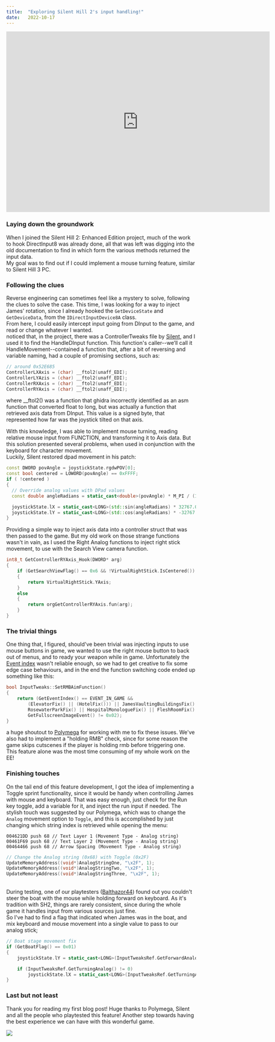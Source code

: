 ```yaml
---
title:  "Exploring Silent Hill 2's input handling!"
date:   2022-10-17 
---
```


<div class="embed-container">
  <iframe
      src="https://www.youtube.com/embed/tO0ptcqxxKk"
      width="700"
      height="480"
      frameborder="0"
      allowfullscreen="true">
  </iframe>
</div>

### [](#header-1)Laying down the groundwork
When I joined the Silent Hill 2: Enhanced Edition project, much of the work to hook DirectInput8 was already done, all that was left was digging into the old documentation to find in which form the various methods returned the input data. <br>My goal was to find out if I could implement a mouse turning feature, similar to Silent Hill 3 PC.

### [](#header-2)Following the clues
Reverse engineering can sometimes feel like a mystery to solve, following the clues to solve the case. This time, I was looking for a way to inject James' rotation, since I already hooked the `GetDeviceState` and `GetDeviceData`, from the `IDirectInputDevice8A` class. 
<br>From here, I could easily intercept input going from DInput to the game, and read or change whatever I wanted.
<br>
 noticed that, in the project, there was a ControllerTweaks file by [Silent](https://cookieplmonster.github.io/), and I used it to find the HandleDInput function. This function's caller--we’ll call it HandleMovement--contained a function that, after a bit of reversing and variable naming, had a couple of promising sections, such as:

```c
// around 0x52E685
ControllerLXAxis = (char) __ftol2(unaff_EDI);
ControllerLYAzis = (char) __ftol2(unaff_EDI);
ControllerRXAxis = (char) __ftol2(unaff_EDI);
ControllerRYAxis = (char) __ftol2(unaff_EDI);
```

where __ftol2() was a function that ghidra incorrectly identified as an asm function that converted float to long, but was actually a function that retrieved axis data from DInput. This value is a signed byte, that represented how far was the joystick tilted on that axis.

With this knowledge, I was able to implement mouse turning, reading relative mouse input from FUNCTION, and transforming it to Axis data. But this solution presented several problems, when used in conjunction with the keyboard for character movement.
<br>Luckily, Silent restored dpad movement in his patch:

```cpp
const DWORD povAngle = joystickState.rgdwPOV[0];
const bool centered = LOWORD(povAngle) == 0xFFFF;
if ( !centered )
{
  // Override analog values with DPad values
  const double angleRadians = static_cast<double>(povAngle) * M_PI / (180.0 * 100.0);

  joystickState.lX = static_cast<LONG>(std::sin(angleRadians) * 32767.0);
  joystickState.lY = static_cast<LONG>(std::cos(angleRadians) * -32767.0);
}
```
Providing a simple way to inject axis data into a controller struct that was then passed to the game.
But my old work on those strange functions wasn't in vain, as I used the Right Analog functions to inject right stick movement, to use with the Search View camera function.

```cpp
int8_t GetControllerRYAxis_Hook(DWORD* arg)
{
	if (GetSearchViewFlag() == 0x6 && !VirtualRightStick.IsCentered())
	{
		return VirtualRightStick.YAxis;
	}
	else
	{
		return orgGetControllerRYAxis.fun(arg);
	}
}
```

### [](#header-3)The trivial things
One thing that, I figured, should've been trivial was injecting inputs to use mouse buttons in game, we wanted to use the right mouse button to back out of menus, and to ready your weapon while in game. Unfortunately the [Event index](https://github.com/JokieW/SilentHillDatabase/blob/219062a2a3cb596281a9fcf8bf0e01582739894e/SH2/SH2%20PC%20memory%20addresses#L37) wasn't reliable enough, so we had to get creative to fix some edge case behaviours, and in the end the function switching code ended up something like this:

```cpp
bool InputTweaks::SetRMBAimFunction()
{
	return (GetEventIndex() == EVENT_IN_GAME &&
		(ElevatorFix() || (HotelFix())) || JamesVaultingBuildingsFix() || 
		RosewaterParkFix() || HospitalMonologueFix() || FleshRoomFix() ||
		GetFullscreenImageEvent() != 0x02);
}
```
a huge shoutout to [Polymega](https://github.com/Polymega) for working with me to fix these issues.
We've also had to implement a "holding RMB" check, since for some reason the game skips cutscenes if the player is holding rmb before triggering one. This feature alone was the most time consuming of my whole work on the EE!

### [](#header-4)Finishing touches
On the tail end of this feature development, I got the idea of implementing a Toggle sprint functionality, since it would be handy when controlling James with mouse and keyboard. That was easy enough, just check for the Run key toggle, add a variable for it, and inject the run input if needed. The stylish touch was suggested by our Polymega, which was to change the `Analog` movement option to `Toggle`, and this is accomplished by just changing which string index is retrieved while opening the menu:

```
004621DD push 68 // Text Layer 1 (Movement Type - Analog string)
00461F69 push 68 // Text Layer 2 (Movement Type - Analog string)
00464466 push 68 // Arrow Spacing (Movement Type - Analog string)
```

```cpp
// Change the Analog string (0x68) with Toggle (0x2F)
UpdateMemoryAddress((void*)AnalogStringOne, "\x2F", 1);
UpdateMemoryAddress((void*)AnalogStringTwo, "\x2F", 1);
UpdateMemoryAddress((void*)AnalogStringThree, "\x2F", 1);
```

<br>During testing, one of our playtesters ([Balthazor44](https://github.com/Balthazor44)) found out you couldn't steer the boat with the mouse while holding forward on keyboard. As it's tradition with SH2, things are rarely consistent, since during the whole game it handles input from various sources just fine.
<br>So I've had to find a flag that indicated when James was in the boat, and mix keyboard and mouse movement into a single value to pass to our analog stick;

```cpp
// Boat stage movement fix
if (GetBoatFlag() == 0x01)
{
	joystickState.lY = static_cast<LONG>(InputTweaksRef.GetForwardAnalog() * 32767.0);

	if (InputTweaksRef.GetTurningAnalog() != 0)
		joystickState.lX = static_cast<LONG>(InputTweaksRef.GetTurningAnalog() * 32767.0);
}
```
### [](#header-5)Last but not least
Thank you for reading my first blog post! Huge thanks to Polymega, Silent and all the people who playtested this feature! Another step towards having the best experience we can have with this wonderful game.

[![](https://visitcount.itsvg.in/api?id=mercury501&label=Article%20Views&color=12&icon=3&pretty=true)](https://visitcount.itsvg.in)

